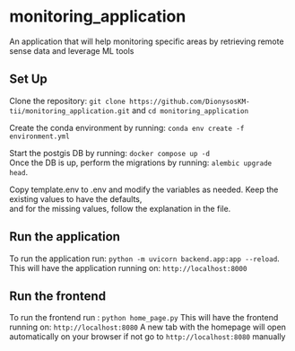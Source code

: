 # monitoring_application
An application that will help monitoring specific areas by retrieving remote sense data and leverage ML tools

## Set Up
Clone the repository: `git clone https://github.com/DionysosKM-tii/monitoring_application.git` and `cd monitoring_application`

Create the conda environment by running: `conda env create -f environment.yml`  

Start the postgis DB by running: `docker compose up -d`  
Once the DB is up, perform the migrations by running: `alembic upgrade head`. 

Copy template.env to .env and modify the variables as needed. Keep the existing values to have the defaults,  
and for the missing values, follow the explanation in the file.

## Run the application
To run the application run: `python -m uvicorn backend.app:app --reload`.  
This will have the application running on: `http://localhost:8000`

## Run the frontend 
To run the frontend run : `python home_page.py`
This will have the frontend running on: `http://localhost:8080`
A new tab with the homepage will open automatically on your browser if not go to `http://localhost:8080` manually